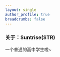 ```yaml
---
layout: single
author_profile: true
breadcrumbs: false
---
```

<h3>关于：Suntrise(STR)</h3>
一个普通的高中学生啦~

